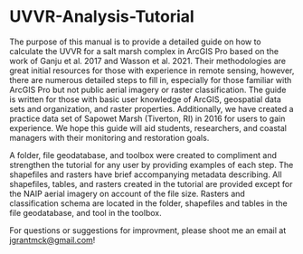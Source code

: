 # UVVR-Analysis-Tutorial

The purpose of this manual is to provide a detailed guide on how to calculate the UVVR for a salt marsh complex in ArcGIS Pro based on the work of Ganju et al. 2017 and Wasson et al. 2021. Their methodologies are great initial resources for those with experience in remote sensing, however, there are numerous detailed steps to fill in, especially for those familiar with ArcGIS Pro but not public aerial imagery or raster classification. The guide is written for those with basic user knowledge of ArcGIS, geospatial data sets and organization, and raster properties. Additionally, we have created a practice data set of Sapowet Marsh (Tiverton, RI) in 2016 for users to gain experience. We hope this guide will aid students, researchers, and coastal managers with their monitoring and restoration goals. 


A folder, file geodatabase, and toolbox were created to compliment and strengthen the tutorial for any user by providing examples of each step. The shapefiles and rasters have brief accompanying metadata describing. All shapefiles, tables, and rasters created in the tutorial are provided except for the NAIP aerial imagery on account of the file size. Rasters and classification schema are located in the folder, shapefiles and tables in the file geodatabase, and tool in the toolbox.

For questions or suggestions for improvment, please shoot me an email at jgrantmck@gmail.com! 
